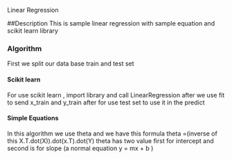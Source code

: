 Linear Regression

##Description
This is sample linear regression with sample equation and scikit learn library

### Algorithm 
First we split our data base train and test set 

#### Scikit learn 
For use scikit learn , import library and call LinearRegression after we use fit to send x_train and y_train
after for use test set to use it in the predict 

#### Simple Equations
In this algorithm we use theta and we have this formula theta =(inverse of this  X.T.dot(X)).dot(x.T).dot(Y)
theta has two value first for intercept and second is for slope (a normal equation y = mx + b )
